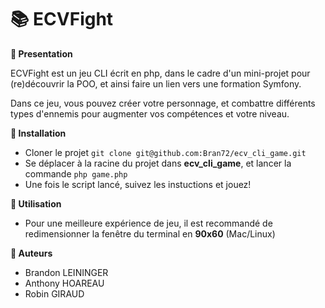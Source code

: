 # :books: ECVFight

**:pencil: Presentation**

ECVFight est un jeu CLI écrit en php, dans le cadre d'un mini-projet pour (re)découvrir la POO, et ainsi faire un lien vers une formation Symfony.

Dans ce jeu, vous pouvez créer votre personnage, et  combattre différents types d'ennemis pour augmenter vos compétences et votre niveau.

**:wrench: Installation**
 - Cloner le projet ``` git clone git@github.com:Bran72/ecv_cli_game.git ```
 - Se déplacer à la racine du projet dans **ecv_cli_game**, et lancer la commande ``` php game.php ```
 - Une fois le script lancé, suivez les instuctions et jouez! 
 
**:rocket: Utilisation**

  - Pour une meilleure expérience de jeu, il est recommandé de redimensionner la fenêtre du terminal en **90x60** (Mac/Linux)
 
**:construction_worker: Auteurs**
- Brandon LEININGER
- Anthony HOAREAU
- Robin GIRAUD
